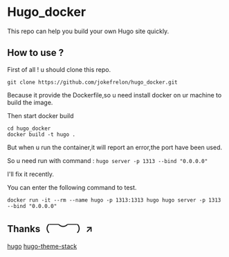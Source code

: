# Hugo_docker

This repo can help you build your own Hugo site quickly.

## How to use ?

First of all ! u should clone this repo.

```
git clone https://github.com/jokefrelon/hugo_docker.git
```
Because it provide the Dockerfile,so u need install docker on ur machine to build the image.

Then start docker build

```
cd hugo_docker
docker build -t hugo .
```
But when u run the container,it will report an error,the port have been used.

So u need run with command : `hugo server -p 1313 --bind "0.0.0.0"`

I'll fix it recently.

You can enter the following command to test.
```
docker run -it --rm --name hugo -p 1313:1313 hugo hugo server -p 1313 --bind "0.0.0.0"
```

## Thanks（￣︶￣）↗　

[hugo](https://github.com/gohugoio/hugo)
[hugo-theme-stack](https://github.com/CaiJimmy/hugo-theme-stack)

